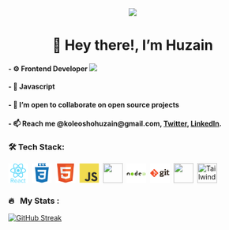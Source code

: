 <div id="header" align="center">
  <img src="https://media.giphy.com/media/M9gbBd9nbDrOTu1Mqx/giphy.gif" width="100"/>
</div>
<h1 align="center">👋 Hey there!, I’m Huzain</h1> 
<h4>- ⚙ Frontend Developer <img src="https://media.giphy.com/media/WUlplcMpOCEmTGBtBW/giphy.gif" width="30"> </h4>
<h4>- 💪 Javascript</h4>
<h4>- 💞️ I’m open to collaborate on open source projects</h4> 
<h4>- 📫 Reach me @koleoshohuzain@gmail.com, <a href="https://twitter.com/_Uzayn">Twitter</a>, <a href="https://www.linkedin.com/in/uzayn/">LinkedIn</a>.</h4>

<h3>🛠 Tech Stack: </h3>
<div>
  <img src="https://github.com/devicons/devicon/blob/master/icons/react/react-original-wordmark.svg" title="React" alt="React" width="40" height="40"/>&nbsp;
  <img src="https://github.com/devicons/devicon/blob/master/icons/css3/css3-plain-wordmark.svg"  title="CSS3" alt="CSS" width="40" height="40"/>&nbsp;
  <img src="https://github.com/devicons/devicon/blob/master/icons/html5/html5-original.svg" title="HTML5" alt="HTML" width="40" height="40"/>&nbsp;
  <img src="https://github.com/devicons/devicon/blob/master/icons/javascript/javascript-original.svg" title="JavaScript" alt="JavaScript" width="40" height="40"/>&nbsp;
  <img src="https://cdn.jsdelivr.net/gh/devicons/devicon/icons/vuejs/vuejs-original.svg" width="40" height="40"/>&nbsp;
  <img src="https://github.com/devicons/devicon/blob/master/icons/nodejs/nodejs-original-wordmark.svg" title="NodeJS" alt="NodeJS" width="40" height="40"/>&nbsp;
  <img src="https://github.com/devicons/devicon/blob/master/icons/git/git-original-wordmark.svg" title="Git" **alt="Git" width="40" height="40"/>&nbsp;
  <img src="https://cdn.jsdelivr.net/gh/devicons/devicon/icons/sass/sass-original.svg" width="40" height="40" />&nbsp;
  <img src="https://cdn.jsdelivr.net/gh/devicons/devicon/icons/tailwindcss/tailwindcss-plain.svg" title="Tailwind" width=40" height="40" />&nbsp;
</div>

### 🔥 &nbsp; My Stats :
[![GitHub Streak](http://github-readme-streak-stats.herokuapp.com?user=Uzayn&theme=dark&background=000000)](https://git.io/streak-stats)

                                                                                                                                        
<!---[![Top Langs](https://github-readme-stats.vercel.app/api/top-langs/?username=Uzayn&layout=compact&theme=vision-friendly-dark)](https://github.com/anuraghazra/github-readme-stats)--->

<!---
Uzayn/Uzayn is a ✨ special ✨ repository because its `README.md` (this file) appears on your GitHub profile.
You can click the Preview link to take a look at your changes.
--->
